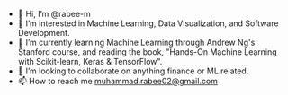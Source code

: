 - 👋 Hi, I’m @rabee-m
- 👀 I’m interested in Machine Learning, Data Visualization, and Software Development.
- 🌱 I’m currently learning Machine Learning through Andrew Ng's Stanford course, and reading the book, "Hands-On Machine Learning with Scikit-learn, Keras & TensorFlow".
- 💞️ I’m looking to collaborate on anything finance or ML related.
- 📫 How to reach me muhammad.rabee02@gmail.com

<!---
rabee-m/rabee-m is a ✨ special ✨ repository because its `README.md` (this file) appears on your GitHub profile.
You can click the Preview link to take a look at your changes.
--->
